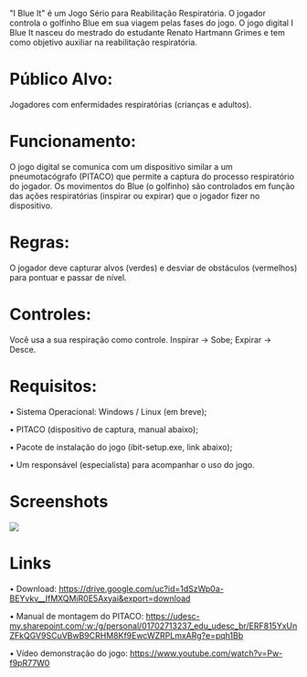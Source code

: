 "I Blue It" é um Jogo Sério para Reabilitação Respiratória. O jogador controla o golfinho Blue em sua viagem pelas fases do jogo. O jogo digital I Blue It nasceu do mestrado do estudante Renato Hartmann Grimes e tem como objetivo auxiliar na reabilitação respiratória. 

# Público Alvo: 

Jogadores com enfermidades respiratórias (crianças e adultos).

# Funcionamento:

O jogo digital se comunica com um dispositivo similar a um pneumotacógrafo (PITACO) que permite a captura do processo respiratório do jogador. Os movimentos do Blue (o golfinho) são controlados em função das ações respiratórias (inspirar ou expirar) que o jogador fizer no dispositivo.

# Regras:

O jogador deve capturar alvos (verdes) e desviar de obstáculos (vermelhos) para pontuar e passar de nível.

# Controles: 

Você usa a sua respiração como controle. Inspirar -> Sobe; Expirar -> Desce.

# Requisitos:

• Sistema Operacional: Windows / Linux (em breve);

• PITACO (dispositivo de captura, manual abaixo);

• Pacote de instalação do jogo (ibit-setup.exe, link abaixo);

• Um responsável (especialista) para acompanhar o uso do jogo.

# Screenshots

<img src="https://image.ibb.co/kV5ZQK/vlcsnap_2018_09_03_17h57m44s519.png"/>

# Links

• Download: https://drive.google.com/uc?id=1dSzWp0a-BEYvkv__IfMXQMjR0E5Axyai&export=download

• Manual de montagem do PITACO: https://udesc-my.sharepoint.com/:w:/g/personal/01702713237_edu_udesc_br/ERF815YxUnZFkQGV9SCuVBwB9CRHM8Kf9EwcWZRPLmxARg?e=pqh1Bb

• Vídeo demonstração do jogo: https://www.youtube.com/watch?v=Pw-f9pR77W0
